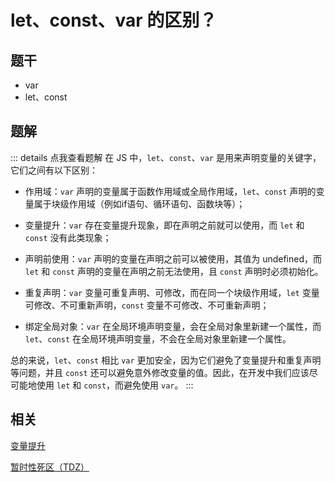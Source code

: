 # let、const、var 的区别？

## 题干

- var
- let、const

## 题解

::: details 点我查看题解
在 JS 中，`let`、`const`、`var` 是用来声明变量的关键字，它们之间有以下区别：


- 作用域：`var` 声明的变量属于函数作用域或全局作用域，`let`、`const` 声明的变量属于块级作用域（例如if语句、循环语句、函数块等）；

- 变量提升：`var` 存在变量提升现象，即在声明之前就可以使用，而 `let` 和 `const` 没有此类现象；

- 声明前使用：`var` 声明的变量在声明之前可以被使用，其值为 undefined，而 `let` 和 `const` 声明的变量在声明之前无法使用，且 `const` 声明时必须初始化。

- 重复声明：`var` 变量可重复声明、可修改，而在同一个块级作用域，`let` 变量可修改、不可重新声明，`const` 变量不可修改、不可重新声明；

- 绑定全局对象：`var` 在全局环境声明变量，会在全局对象里新建一个属性，而 `let`、`const` 在全局环境声明变量，不会在全局对象里新建一个属性。


总的来说，`let`、`const` 相比 `var` 更加安全，因为它们避免了变量提升和重复声明等问题，并且 `const` 还可以避免意外修改变量的值。因此，在开发中我们应该尽可能地使用 `let` 和 `const`，而避免使用 `var`。
:::


## 相关

[变量提升](./010050_variable_elevation.md)

[暂时性死区（TDZ）](./010055_tdz.md)
